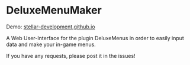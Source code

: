 # DeluxeMenuMaker

Demo: [stellar-development.github.io](https://stellar-development.github.io/DeluxeMenuMaker/)

A Web User-Interface for the plugin DeluxeMenus in order to easily input data and make your in-game menus.

If you have any requests, please post it in the issues!
